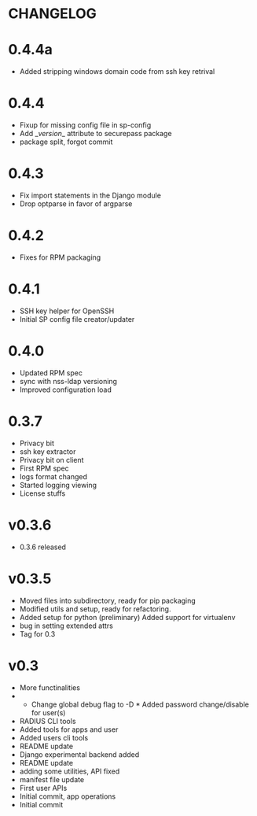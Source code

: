 CHANGELOG
=========

# 0.4.4a
  * Added stripping windows domain code from ssh key retrival

# 0.4.4
 * Fixup for missing config file in sp-config 
 * Add \__version__ attribute to securepass package
 * package split, forgot commit

# 0.4.3
 * Fix import statements in the Django module
 * Drop optparse in favor of argparse

# 0.4.2
 * Fixes for RPM packaging

# 0.4.1
 * SSH key helper for OpenSSH
 * Initial SP config file creator/updater

# 0.4.0
 * Updated RPM spec
 * sync with nss-ldap versioning
 * Improved configuration load

# 0.3.7
 * Privacy bit
 * ssh key extractor
 * Privacy bit on client
 * First RPM spec
 * logs format changed
 * Started logging viewing
 * License stuffs


# v0.3.6
 * 0.3.6 released


# v0.3.5
 * Moved files into subdirectory, ready for pip packaging
 * Modified utils and setup, ready for refactoring.
 * Added setup for python (preliminary) Added support for virtualenv
 * bug in setting extended attrs
 * Tag for 0.3


# v0.3
 * More functinalities
 * * Change global debug flag to -D * Added password change/disable for user(s)
 * RADIUS CLI tools
 * Added tools for apps and user
 * Added users cli tools
 * README update
 * Django experimental backend added
 * README update
 * adding some utilities, API fixed
 * manifest file update
 * First user APIs
 * Initial commit, app operations
 * Initial commit
